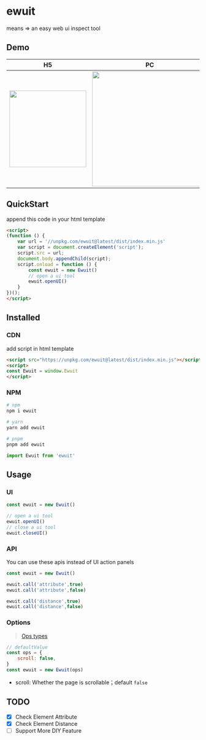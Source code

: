 # ewuit
means => an easy web ui inspect tool

## Demo
| H5                                                                                             | PC                                                                                             |
| ---------------------------------------------------------------------------------------------- | ---------------------------------------------------------------------------------------------- |
| <img src="https://img.cdn.sugarat.top/mdImg/MTY0OTA4NDk4MDg4Nw==ewuit-h5.gif" width="200px" /> | <img src="https://img.cdn.sugarat.top/mdImg/MTY0OTA4MzcwNTUzNQ==ewuit-pc.gif" width="300px" /> |


## QuickStart
append this code in your html template
```html
<script>
(function () {
    var url = '//unpkg.com/ewuit@latest/dist/index.min.js'
    var script = document.createElement('script');
    script.src = url;
    document.body.appendChild(script);
    script.onload = function () { 
        const ewuit = new Ewuit()
        // open a ui tool
        ewuit.openUI()
    }
})();
</script>
```
## Installed
### CDN
add script in html template
```html
<script src="https://unpkg.com/ewuit@latest/dist/index.min.js"></script>
<script>
const Ewuit = window.Ewuit
</script>
```

### NPM
```sh
# npm
npm i ewuit

# yarn
yarn add ewuit

# pnpm
pnpm add ewuit
```

```ts
import Ewuit from 'ewuit'
```

## Usage
### UI
```js
const ewuit = new Ewuit()

// open a ui tool
ewuit.openUI()
// close a ui tool
ewuit.closeUI()
```

### API
You can use these apis instead of UI action panels
```js
const ewuit = new Ewuit()

ewuit.call('attribute',true)
ewuit.call('attribute',false)

ewuit.call('distance',true)
ewuit.call('distance',false)
```

### Options
>[Ops types](./src/types/index.ts)
```js
// defaultValue
const ops = {
    scroll: false,
}
const ewuit = new Ewuit(ops)
```

* scroll: Whether the page is scrollable；default `false`

## TODO

* [x] Check Element Attribute
* [x] Check Element Distance
* [ ] Support More DIY Feature
